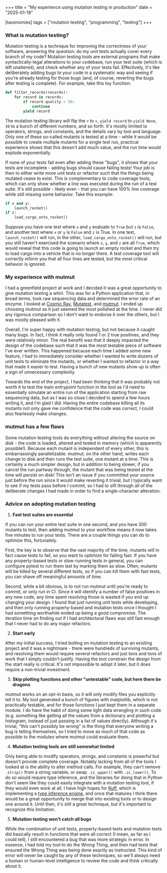 +++
title = "My experience using mutation testing in production"
date = "2025-01-19"

[taxonomies]
tags = ["mutation testing", "programming", "testing"]
+++
### What is mutation testing?

Mutation testing is a technique for improving the correctness of your software, answering the question: do my unit tests actually cover every branch of my code? Mutation testing tools are external programs that make syntactically-legal alterations to your codebase, run your test suite (which is left unaltered), and check whether any of your tests fail. Effectively, it's like deliberately adding bugs to your code in a systematic way and seeing if you're already testing for those bugs (and, of course, reverting the bugs after testing is complete). For example, take this toy function:

```python
def filter_records(records):
    for record in records:
        if record.quality < 30:
            continue
        yield record
```

The mutation testing library will flip the `<` to `>`, `yield record` to `yield None`, `30` to a bunch of different numbers, and so forth. It's mostly limited to operators, strings, and constants, and the details vary by tool and language. Only one of these so-called mutants is tested at a time - while it would be possible to create multiple mutants for a single test run, practical experience shows that this doesn't add much value, and the run time would explode exponentially.

If none of your tests fail even after adding these "bugs", it shows that your tests are incomplete - adding bugs should cause failing tests! Your job is then to either write more unit tests or refactor such that the things being mutated cease to exist. This is complementary to code coverage tools, which can only show whether a line was executed during the run of a test suite. It's still possible - likely even - that you can have 100% line coverage while still missing some behavior. Take this example:

```python
if x and y:
    launch_rocket()
if z:
    load_cargo_onto_rocket()
```

Suppose you have one test where `x` and `y` evaluate to `True` but `z` is `False`, and another test where `x` or `y` is `False` and `z` is True. In one test, `launch_rocket()` will run, in the other, `load_cargo_onto_rocket()` will run, but you still haven't exercised the scenario where `x`, `y`, and `z` are all `True`, which would reveal that this code is going to launch an empty rocket and then try to load cargo into a vehicle that is no longer there. A test coverage tool will correctly inform you that all four lines are tested, but the most critical behavior is ignored.

### My experience with mutmut

I had a greenfield project at work and I decided it was a great opportunity to give mutation testing a whirl. This was for a Python application that, in broad terms, took raw sequencing data and determined the error rate of an enzyme. I looked at [Cosmic Ray](https://github.com/sixty-north/cosmic-ray), [Mutatest](https://github.com/EvanKepner/mutatest), and [mutmut](https://github.com/boxed/mutmut). I ended up choosing mutmut as it just seemed the most polished at the time. I never did any rigorous comparison so I don't want to endorse it over the others, but I was mostly pleased with it.

Overall, I'm super happy with mutation testing, but not because it caught many bugs. In fact, I think it really only found 1 or 2 true positives, and they were relatively minor. The real benefit was that it deeply impacted the design of the codebase such that it was the most testable piece of software I've ever written. This happened because each time I added some new feature, I had to immediately consider whether I wanted to write dozens of unit tests to eliminate the mutants, or whether I wanted to refactor in a way that made it easier to test. Having a bunch of new mutants show up is often a sign of unnecessary complexity.

Towards the end of the project, I had been thinking that it was probably not worth it to test the main entrypoint function in the tool as I'd need to essentially simulate an entire run of the application starting from raw sequencing data, but as I was so close I decided to spend a few hours writing it, and I'm glad I did. Having the entire codebase killing all its mutants not only gave me confidence that the code was correct, I could also fearlessly make changes.

### mutmut has a few flaws

Some mutation testing tools do everything without altering the source on disk - the code is loaded, altered and tested in memory (which is apparently possible!). Because each mutant is independent of every other, this is embarrassingly parallelizable.  mutmut, on the other hand, writes each change to disk and then runs the test suite, one mutant at a time. This is certainly a much simpler design, but in addition to being slower, if you cancel the run partway through, the mutant that was being tested at the time will persist on disk! This isn't an issue if you committed your source just before the run since it would make reverting it trivial, but I typically want to see if my tests pass before I commit, so I had to sift through all of the deliberate changes I had made in order to find a single-character alteration.

### Advice on adopting mutation testing

1. **Fast test suites are essential**

If you can run your entire test suite in one second, and you have 300 mutants to test, then adding mutmut to your workflow means it now takes five minutes to run your tests. There are a couple things you can do to optimize this, fortunately. 

First, the key is to observe that the vast majority of the time, mutants will in fact cause tests to fail, so you want to optimize for failing fast. If you have any property-based tests or slow-running tests in general, you can configure pytest to run them last by marking them as slow. Often, mutants will be killed by several different tests, so if you can kill them with fast tests, you can shave off meaningful amounts of time.

Second, while a bit obvious, is to not run mutmut until you're ready to commit, or only run in CI. Since it will identify a number of false positives in any new code, any time spent resolving those is wasted if you end up changing your design. I found that just running unit tests while developing, and then only running property-based and mutation tests once I thought I had something worthwhile ended up being a good compromise. The iteration time on finding out if I had architectural flaws was still fast enough that I never had to do any major refactors.

2. **Start early**

After my initial success, I tried bolting on mutation testing to an existing project and it was a nightmare - there were hundreds of surviving mutants, and resolving them would require several refactors and just tons and tons of work that I simply couldn't justify. Having the tool constrain the design from the start really is critical. It's not impossible to adopt it later, but it does require a non-trivial investment.

3. **Skip plotting functions and other "untestable" code, but here there be dragons**

mutmut works on an opt-in basis, so it will only modify files you explicitly tell it to. My tool generated a bunch of figures with matplotlib, which is not practically testable, and for those functions I just kept them in a separate module. I do have the habit of doing some light data wrangling in such code (e.g. something like getting all the values from a dictionary and plotting a histogram, instead of just passing in a list of values directly). Although it's trivial, "this can't possibly be wrong" is the thing that everyone writing a bug is telling themselves, so I tried to move as much of that code as possible to the modules where mutmut could evaluate them.

4. **Mutation testing tools are still somewhat limited**

Only being able to modify operators, strings, and constants is powerful but doesn't provide complete coverage. Notably lacking from all of the tools I looked at is the ability to alter method calls. For example, they can't remove `.strip()` from a string variable, or swap `.is_upper()` with `.is_lower()`. To do so would require type inference, and the libraries for doing that in Python don't seem like they could easily integrate with a mutation testing tool, if they would even work at all. I have high hopes for [Ruff](https://github.com/astral-sh/ruff), which is implementing a [type inference engine](https://github.com/astral-sh/ruff/issues?q=state%3Aopen%20label%3A%22red-knot%22), and once that matures I think there would be a great opportunity to merge that into existing tools or to design one around it. Until then, it's still a great technique, but it's important to recognize this limitation.

5. **Mutation testing won't catch all bugs**

While the combination of unit tests, property-based tests and mutation tests did basically result in functions that were all correct (I mean, as far as I could tell), I still encountered a bug that was more strategic in error. In essence, I had told my tool to do the Wrong Thing, and then had tests that ensured the Wrong Thing was being done exactly as instructed. This kind of error will never be caught by any of these techniques, so we'll always need a human or human-level intelligence to review the code and think critically about it.
